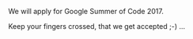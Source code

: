 We will apply for Google Summer of Code 2017.

Keep your fingers crossed, that we get accepted ;-) ...